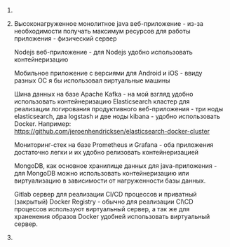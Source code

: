 1.  
2.  Высоконагруженное монолитное java веб-приложение - из-за необходимости получать максимум ресурсов для работы приложения - физический сервер

    Nodejs веб-приложение - для Nodejs удобно использовать контейнеризацию
    
    Мобильное приложение c версиями для Android и iOS - ввиду разных OC я бы использовал виртуальные машины
    
    Шина данных на базе Apache Kafka - на мой взгляд удобно использовать контейнеризацию
    Elasticsearch кластер для реализации логирования продуктивного веб-приложения - три ноды elasticsearch, два logstash и две ноды kibana - удобно использовать Docker. Например: https://github.com/jeroenhendricksen/elasticsearch-docker-cluster
    
    Мониторинг-стек на базе Prometheus и Grafana - оба приложения достаточно легки и их удобно релизовать контейнеризацией
    
    MongoDB, как основное хранилище данных для java-приложения - для MongoDB можно использовать контейнеризацию или виртуализацию в зависимости от нагруженности базы данных.
    
    Gitlab сервер для реализации CI/CD процессов и приватный (закрытый) Docker Registry - обычно для реализации CI\СD процессов используют виртуальный сервер, а так же для храненения образов Docker удобней использовать виртуальный сервер.
    
3.


